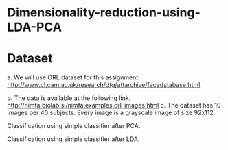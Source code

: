 # Dimensionality-reduction-using-LDA-PCA

# Dataset 
a. We will use ORL dataset for this assignment.
http://www.cl.cam.ac.uk/research/dtg/attarchive/facedatabase.html

b. The data is available at the following link.
http://nimfa.biolab.si/nimfa.examples.orl_images.html
c. The dataset has 10 images per 40 subjects. Every image is a grayscale image of
size 92x112.

Classification using simple classifier after PCA.

Classification using simple classifier after LDA.
